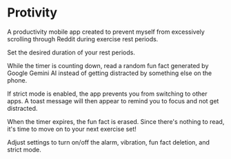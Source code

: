 # Protivity

A productivity mobile app created to prevent myself from excessively scrolling through Reddit
during exercise rest periods.

Set the desired duration of your rest periods.

While the timer is counting down, read a random fun fact generated by Google Gemini AI instead of
getting distracted by something else on the phone.

If strict mode is enabled, the app prevents you from switching to other apps.
A toast message will then appear to remind you to focus and not get distracted.

When the timer expires, the fun fact is erased. Since there's nothing to read, it's time to
move on to your next exercise set!

Adjust settings to turn on/off the alarm, vibration, fun fact deletion, and strict mode.
